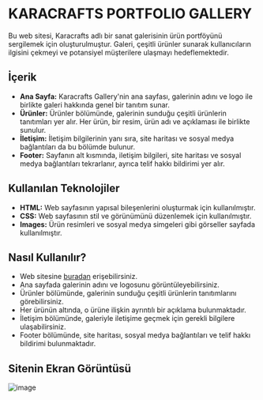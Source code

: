 # KARACRAFTS PORTFOLIO GALLERY

Bu web sitesi, Karacrafts adlı bir sanat galerisinin ürün portföyünü sergilemek için oluşturulmuştur. Galeri, çeşitli ürünler sunarak kullanıcıların ilgisini çekmeyi ve potansiyel müşterilere ulaşmayı hedeflemektedir.

## İçerik

- **Ana Sayfa:** Karacrafts Gallery'nin ana sayfası, galerinin adını ve logo ile birlikte galeri hakkında genel bir tanıtım sunar.
- **Ürünler:** Ürünler bölümünde, galerinin sunduğu çeşitli ürünlerin tanıtımları yer alır. Her ürün, bir resim, ürün adı ve açıklaması ile birlikte sunulur.
- **İletişim:** İletişim bilgilerinin yanı sıra, site haritası ve sosyal medya bağlantıları da bu bölümde bulunur.
- **Footer:** Sayfanın alt kısmında, iletişim bilgileri, site haritası ve sosyal medya bağlantıları tekrarlanır, ayrıca telif hakkı bildirimi yer alır.

## Kullanılan Teknolojiler

- **HTML:** Web sayfasının yapısal bileşenlerini oluşturmak için kullanılmıştır.
- **CSS:** Web sayfasının stil ve görünümünü düzenlemek için kullanılmıştır.
- **Images:** Ürün resimleri ve sosyal medya simgeleri gibi görseller sayfada kullanılmıştır.

## Nasıl Kullanılır?

- Web sitesine [buradan](index.html) erişebilirsiniz.
- Ana sayfada galerinin adını ve logosunu görüntüleyebilirsiniz.
- Ürünler bölümünde, galerinin sunduğu çeşitli ürünlerin tanıtımlarını görebilirsiniz.
- Her ürünün altında, o ürüne ilişkin ayrıntılı bir açıklama bulunmaktadır.
- İletişim bölümünde, galeriyle iletişime geçmek için gerekli bilgilere ulaşabilirsiniz.
- Footer bölümünde, site haritası, sosyal medya bağlantıları ve telif hakkı bildirimi bulunmaktadır.

## Sitenin Ekran Görüntüsü

![image](https://github.com/muri-8/Prompt_Engineering_Bootcamp/assets/164941433/abce175b-7569-437b-ae4c-c0c9648b1054)
